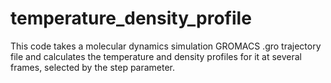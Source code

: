 # temperature_density_profile

This code takes a molecular dynamics simulation GROMACS .gro trajectory file and calculates the 
temperature and density profiles for it at several frames, selected by the step parameter.
